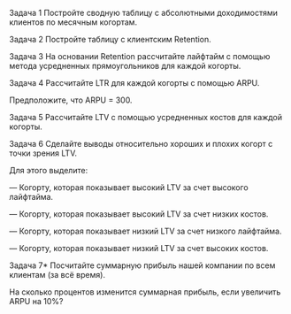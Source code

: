 Задача 1
Постройте сводную таблицу с абсолютными доходимостями клиентов по месячным когортам.

Задача 2
Постройте таблицу с клиентским Retention.

Задача 3
На основании Retention рассчитайте лайфтайм с помощью метода усредненных прямоугольников для каждой когорты.

Задача 4
Рассчитайте LTR для каждой когорты с помощью ARPU.

Предположите, что ARPU = 300.

Задача 5
Рассчитайте LTV с помощью усредненных костов для каждой когорты.

Задача 6
Сделайте выводы относительно хороших и плохих когорт с точки зрения LTV.

Для этого выделите:

—  Когорту, которая показывает высокий LTV за счет высокого лайфтайма.

—  Когорту, которая показывает высокий LTV за счет низких костов.

—  Когорту, которая показывает низкий LTV за счет низкого лайфтайма.

—  Когорту, которая показывает низкий LTV за счет высоких костов.

Задача 7*
Посчитайте суммарную прибыль нашей компании по всем клиентам (за всё время).

На сколько процентов изменится суммарная прибыль, если увеличить ARPU на 10%?
